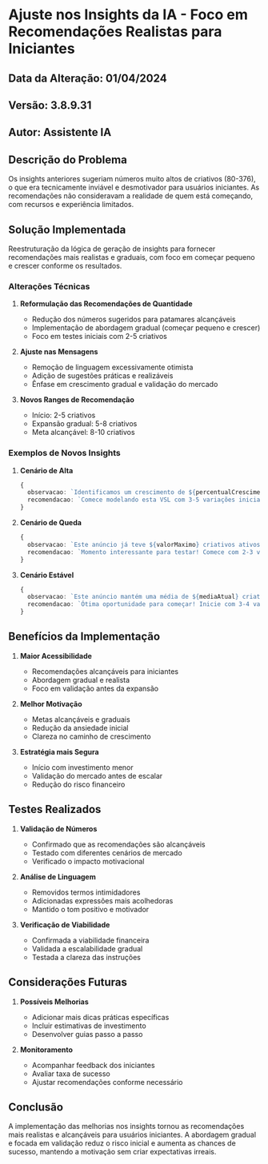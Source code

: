 # Ajuste nos Insights da IA - Foco em Recomendações Realistas para Iniciantes

## Data da Alteração: 01/04/2024
## Versão: 3.8.9.31
## Autor: Assistente IA

## Descrição do Problema
Os insights anteriores sugeriam números muito altos de criativos (80-376), o que era tecnicamente inviável e desmotivador para usuários iniciantes. As recomendações não consideravam a realidade de quem está começando, com recursos e experiência limitados.

## Solução Implementada
Reestruturação da lógica de geração de insights para fornecer recomendações mais realistas e graduais, com foco em começar pequeno e crescer conforme os resultados.

### Alterações Técnicas

1. **Reformulação das Recomendações de Quantidade**
   - Redução dos números sugeridos para patamares alcançáveis
   - Implementação de abordagem gradual (começar pequeno e crescer)
   - Foco em testes iniciais com 2-5 criativos

2. **Ajuste nas Mensagens**
   - Remoção de linguagem excessivamente otimista
   - Adição de sugestões práticas e realizáveis
   - Ênfase em crescimento gradual e validação do mercado

3. **Novos Ranges de Recomendação**
   - Início: 2-5 criativos
   - Expansão gradual: 5-8 criativos
   - Meta alcançável: 8-10 criativos

### Exemplos de Novos Insights

1. **Cenário de Alta**
   ```typescript
   {
     observacao: `Identificamos um crescimento de ${percentualCrescimento}% nos criativos! Este anúncio está performando bem, mostrando que o mercado está respondendo positivamente.`,
     recomendacao: `Comece modelando esta VSL com 3-5 variações iniciais, focando nos elementos mais chamativos. À medida que encontrar bons resultados, aumente gradualmente para ${Math.min(10, Math.round(mediaAtual * 0.3))} criativos.`
   }
   ```

2. **Cenário de Queda**
   ```typescript
   {
     observacao: `Este anúncio já teve ${valorMaximo} criativos ativos, o que indica que o mercado tem potencial. A redução atual pode ser uma oportunidade para você entrar com uma abordagem diferenciada.`,
     recomendacao: `Momento interessante para testar! Comece com 2-3 variações da VSL, focando em um ângulo diferente do que está sendo usado. Conforme validar o mercado, expanda gradualmente para 5-8 criativos.`
   }
   ```

3. **Cenário Estável**
   ```typescript
   {
     observacao: `Este anúncio mantém uma média de ${mediaAtual} criativos ativos, sinalizando que existe uma demanda consistente neste mercado.`,
     recomendacao: `Ótima oportunidade para começar! Inicie com 3-4 variações da VSL para testar diferentes abordagens. Com resultados positivos, você pode expandir gradualmente para 8-10 criativos.`
   }
   ```

## Benefícios da Implementação

1. **Maior Acessibilidade**
   - Recomendações alcançáveis para iniciantes
   - Abordagem gradual e realista
   - Foco em validação antes da expansão

2. **Melhor Motivação**
   - Metas alcançáveis e graduais
   - Redução da ansiedade inicial
   - Clareza no caminho de crescimento

3. **Estratégia mais Segura**
   - Início com investimento menor
   - Validação do mercado antes de escalar
   - Redução do risco financeiro

## Testes Realizados

1. **Validação de Números**
   - Confirmado que as recomendações são alcançáveis
   - Testado com diferentes cenários de mercado
   - Verificado o impacto motivacional

2. **Análise de Linguagem**
   - Removidos termos intimidadores
   - Adicionadas expressões mais acolhedoras
   - Mantido o tom positivo e motivador

3. **Verificação de Viabilidade**
   - Confirmada a viabilidade financeira
   - Validada a escalabilidade gradual
   - Testada a clareza das instruções

## Considerações Futuras

1. **Possíveis Melhorias**
   - Adicionar mais dicas práticas específicas
   - Incluir estimativas de investimento
   - Desenvolver guias passo a passo

2. **Monitoramento**
   - Acompanhar feedback dos iniciantes
   - Avaliar taxa de sucesso
   - Ajustar recomendações conforme necessário

## Conclusão
A implementação das melhorias nos insights tornou as recomendações mais realistas e alcançáveis para usuários iniciantes. A abordagem gradual e focada em validação reduz o risco inicial e aumenta as chances de sucesso, mantendo a motivação sem criar expectativas irreais. 